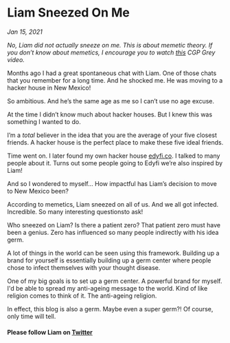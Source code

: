 # Liam Sneezed On Me
*Jan 15, 2021*

*No, Liam did not actually sneeze on me. This is about memetic theory. If you don’t know about memetics, I encourage you to watch [this](https://www.youtube.com/watch?v=rE3j_RHkqJc&list=LLdHOFqbEXljMVlPA7I46ehw&index=2055) CGP Grey video.*

Months ago I had a great spontaneous chat with Liam. One of those chats that you remember for a long time. And he shocked me. He was moving to a hacker house in New Mexico!

So ambitious. And he’s the same age as me so I can’t use no age excuse.

At the time I didn’t know much about hacker houses. But I knew this was something I wanted to do.

I’m a *total* believer in the idea that you are the average of your five closest friends. A hacker house is the perfect place to make these five ideal friends.

Time went on. I later found my own hacker house [edyfi.co](https://edyfi.co/). I talked to many people about it. Turns out some people going to Edyfi we’re also inspired by Liam!

And so I wondered to myself… How impactful has Liam’s decision to move to New Mexico been?

According to memetics, Liam sneezed on all of us. And we all got infected. Incredible. So many interesting questionsto ask!

Who sneezed on Liam? Is there a patient zero? That patient zero must have been a genius. Zero has influenced so many people indirectly with his idea germ.

A lot of things in the world can be seen using this framework. Building up a brand for yourself is essentially building up a germ center where people chose to infect themselves with your thought disease.

One of my big goals is to set up a germ center. A powerful brand for myself. I'd be able to spread my anti-ageing message to the world. Kind of like religion comes to think of it. The anti-ageing religion.

In effect, this blog is also a germ. Maybe even a super germ?! Of course, only time will tell.

#### Please follow Liam on [Twitter](https://twitter.com/LiamHinzman)
